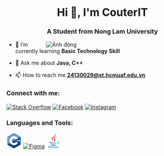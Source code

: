 <h1 align="center">Hi 👋, I'm CouterIT</h1>
<h3 align="center">A Student from Nong Lam University</h3>
<img src="https://media1.giphy.com/media/jtXRDVzaCPXSynUz7h/200.webp?cid=ecf05e47erwslfmnsr6j3dvtn36pa9mbtrb0g349t8cm99cz&ep=v1_gifs_search&rid=200.webp&ct=g" width="400px" align="right" alt="Ảnh động">

- 🌱 I’m currently learning **Basic Technology Skill**

- 💬 Ask me about **Java, C++**

- 📫 How to reach me **24130029@st.hcmuaf.edu.vn**

<h3 align="left">Connect with me:</h3>
<p align="left">
<a href="https://stackoverflow.com/users/29394196/h%E1%BB%AFu-c%E1%BA%A3nh?tab=profile" target="blank"><img align="center" src="https://raw.githubusercontent.com/rahuldkjain/github-profile-readme-generator/master/src/images/icons/Social/stack-overflow.svg" alt="Stack Overflow" height="30" width="40" /></a>
<a href="https://www.facebook.com/profile.php?id=100018001956908" target="blank"><img align="center" src="https://raw.githubusercontent.com/rahuldkjain/github-profile-readme-generator/master/src/images/icons/Social/facebook.svg" alt="Facebook" height="30" width="40" /></a>
<a href="https://www.instagram.com/canh3103/" target="blank"><img align="center" src="https://raw.githubusercontent.com/rahuldkjain/github-profile-readme-generator/master/src/images/icons/Social/instagram.svg" alt="Instagram" height="30" width="40" /></a>
</p>

<h3 align="left">Languages and Tools:</h3>
<p align="left">
<a href="https://www.w3schools.com/cpp/" target="_blank" rel="noreferrer"><img src="https://raw.githubusercontent.com/devicons/devicon/master/icons/cplusplus/cplusplus-original.svg" alt="C++" width="40" height="40"/></a>
<a href="https://www.figma.com/" target="_blank" rel="noreferrer"><img src="https://www.vectorlogo.zone/logos/figma/figma-icon.svg" alt="Figma" width="40" height="40"/></a>
<a href="https://www.java.com" target="_blank" rel="noreferrer"><img src="https://raw.githubusercontent.com/devicons/devicon/master/icons/java/java-original.svg" alt="Java" width="40" height="40"/></a>
</p>

